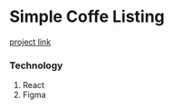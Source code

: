 # Simple Coffe Listing 

[project link](https://devchallenges.io/challenge/simple-coffee-listing)

### Technology
1. React
2. Figma
